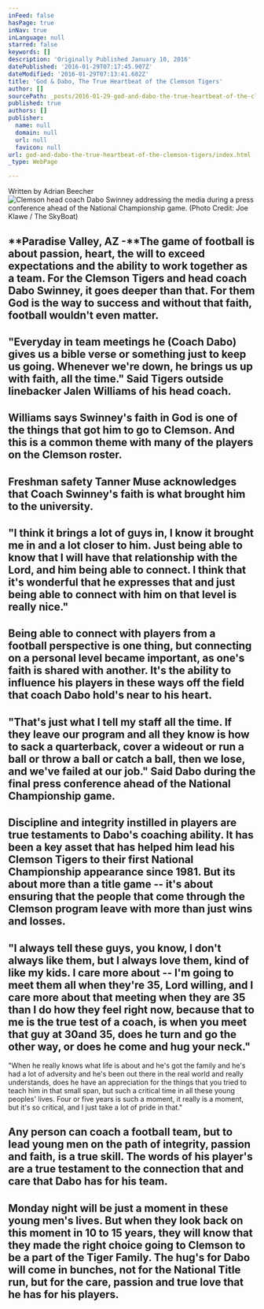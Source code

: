 ```yaml
---
inFeed: false
hasPage: true
inNav: true
inLanguage: null
starred: false
keywords: []
description: 'Originally Published January 10, 2016'
datePublished: '2016-01-29T07:17:45.907Z'
dateModified: '2016-01-29T07:13:41.682Z'
title: 'God & Dabo, The True Heartbeat of the Clemson Tigers'
author: []
sourcePath: _posts/2016-01-29-god-and-dabo-the-true-heartbeat-of-the-clemson-tigers.md
published: true
authors: []
publisher:
  name: null
  domain: null
  url: null
  favicon: null
url: god-and-dabo-the-true-heartbeat-of-the-clemson-tigers/index.html
_type: WebPage

---
```

Written by Adrian Beecher
![Clemson head coach Dabo Swinney addressing the media during a press conference ahead of the National Championship game.  (Photo Credit: Joe Klawe / The SkyBoat)](https://the-grid-user-content.s3-us-west-2.amazonaws.com/8e8e7f14-9417-45b0-9d90-70f8ffc2d24d.jpg)

## **Paradise Valley, AZ -**The game of football is about passion, heart, the will to exceed expectations and the ability to work together as a team. For the Clemson Tigers and head coach Dabo Swinney, it goes deeper than that. For them God is the way to success and without that faith, football wouldn't even matter.

## "Everyday in team meetings he (Coach Dabo) gives us a bible verse or something just to keep us going.  Whenever we're down, he brings us up with faith, all the time." Said Tigers outside linebacker Jalen Williams of his head coach.

## Williams says Swinney's faith in God is one of the things that got him to go to Clemson. And this is a common theme with many of the players on the Clemson roster.

## Freshman safety Tanner Muse acknowledges that Coach Swinney's faith is what brought him to the university.

## "I think it brings a lot of guys in, I know it brought me in and a lot closer to him. Just being able to know that I will have that relationship with the Lord, and him being able to connect. I think that it's wonderful that he expresses that and just being able to connect with him on that level is really nice."

## Being able to connect with players from a football perspective is one thing, but connecting on a personal level became important, as one's faith is shared with another. It's the ability to influence his players in these ways off the field that coach Dabo hold's near to his heart.

## "That's just what I tell my staff all the time. If they leave our program and all they know is how to sack a quarterback, cover a wideout or run a ball or throw a ball or catch a ball, then we lose, and we've failed at our job." Said Dabo during the final press conference ahead of the National Championship game.

## Discipline and integrity instilled in players are true testaments to Dabo's coaching ability. It has been a key asset that has helped him lead his Clemson Tigers to their first National Championship appearance since 1981\. But its about more than a title game -- it's about ensuring that the people that come through the Clemson program leave with more than just wins and losses.

## "I always tell these guys, you know, I don't always like them, but I always love them, kind of like my kids. I care more about -- I'm going to meet them all when they're 35, Lord willing, and I care more about that meeting when they are 35 than I do how they feel right now, because that to me is the true test of a coach, is when you meet that guy at 30and 35, does he turn and go the other way, or does he come and hug your neck."  
"When he really knows what life is about and he's got the family and he's had a lot of adversity and he's been out there in the real world and really understands, does he have an appreciation for the things that you tried to teach him in that small span, but such a critical time in all these young peoples' lives. Four or five years is such a moment, it really is a moment, but it's so critical, and I just take a lot of pride in that."

## Any person can coach a football team, but to lead young men on the path of integrity, passion and faith, is a true skill. The words of his player's are a true testament to the connection that and care that Dabo has for his team.

## Monday night will be just a moment in these young men's lives. But when they look back on this moment in 10 to 15 years, they will know that they made the right choice going to Clemson to be a part of the Tiger Family. The hug's for Dabo will come in bunches, not for the National Title run, but for the care, passion and true love that he has for his players.